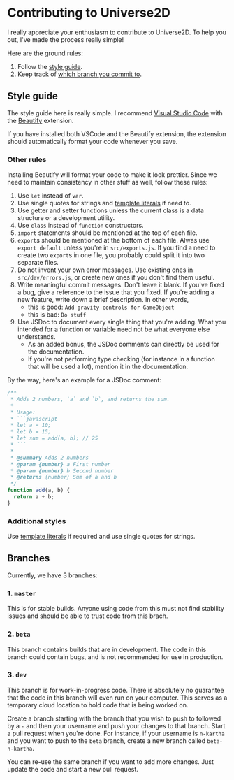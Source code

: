 # Contributing to Universe2D
I really appreciate your enthusiasm to contribute to Universe2D. To help you out, I've made the process really simple!

Here are the ground rules:
1. Follow the [style guide](#styleguide).
1. Keep track of [which branch you commit to](#branches).

## Style guide
The style guide here is really simple. I recommend [Visual Studio Code](https://code.visualstudio.com) with the [Beautify](https://github.com/HookyQR/VSCodeBeautify) extension.

If you have installed both VSCode and the Beautify extension, the extension should automatically format your code whenever you save.

### Other rules
Installing Beautify will format your code to make it look prettier. Since we need to maintain consistency in other stuff as well, follow these rules:

1. Use `let` instead of `var`.
1. Use single quotes for strings and [template literals](https://developer.mozilla.org/en-US/docs/Web/JavaScript/Reference/Template_literals) if need to.
1. Use getter and setter functions unless the current class is a data structure or a development utility.
1. Use `class` instead of `function` constructors.
1. `import` statements should be mentioned at the top of each file.
1. `export`s should be mentioned at the bottom of each file. Alwas use `export default` unless you're in `src/exports.js`. If you find a need to create two `export`s in one file, you probably could split it into two separate files.
1. Do not invent your own error messages. Use existing ones in `src/dev/errors.js`, or create new ones if you don't find them useful.
1. Write meaningful commit messages. Don't leave it blank. If you've fixed a bug, give a reference to the issue that you fixed. If you're adding a new feature, write down a brief description. In other words,
    - this is good: `Add gravity controls for GameObject`
    - this is bad: `Do stuff`
1. Use JSDoc to document every single thing that you're adding. What you intended for a function or variable need not be what everyone else understands.
    - As an added bonus, the JSDoc comments can directly be used for the documentation.
    - If you're not performing type checking (for instance in a function that will be used a lot), mention it in the documentation.

By the way, here's an example for a JSDoc comment:

```javascript
/**
 * Adds 2 numbers, `a` and `b`, and returns the sum.
 * 
 * Usage:
 * ```javascript
 * let a = 10;
 * let b = 15;
 * let sum = add(a, b); // 25
 * ```
 * 
 * @summary Adds 2 numbers
 * @param {number} a First number
 * @param {number} b Second number
 * @returns {number} Sum of a and b
 */
function add(a, b) {
  return a + b;
}
```

### Additional styles
Use [template literals](https://developer.mozilla.org/en-US/docs/Web/JavaScript/Reference/Template_literals) if required and use single quotes for strings.

## Branches
Currently, we have 3 branches:

### 1. `master`
This is for stable builds. Anyone using code from this must not find stability issues and should be able to trust code from this brach.

### 2. `beta`
This branch contains builds that are in development. The code in this branch could contain bugs, and is not recommended for use in production.

### 3. `dev`
This branch is for work-in-progress code. There is absolutely no guarantee that the code in this branch will even run on your computer. This serves as a temporary cloud location to hold code that is being worked on.

Create a branch starting with the branch that you wish to push to followed by a `-` and then your username and push your changes to that branch. Start a pull request when you're done. For instance, if your username is `n-kartha` and you want to push to the `beta` branch, create a new branch called `beta-n-kartha`.

You can re-use the same branch if you want to add more changes. Just update the code and start a new pull request.
